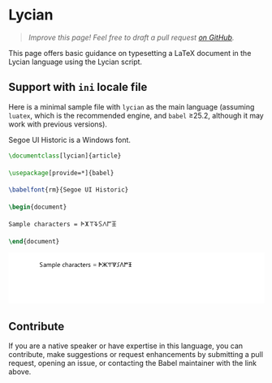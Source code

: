 # Lycian

<blockquote>
  <p><em>Improve this page! Feel free to draft a pull request <a href="https://github.com/latex3/babel/tree/docs/docs">on GitHub</a>.</em></p>
</blockquote>

This page offers basic guidance on typesetting a LaTeX document in the
Lycian language using the Lycian script.

## Support with `ini` locale file

Here is a minimal sample file with `lycian` as the main language
(assuming `luatex`, which is the recommended engine, and `babel` ≥25.2,
although it may work with previous versions).

Segoe UI Historic is a Windows font.

```tex
\documentclass[lycian]{article}

\usepackage[provide=*]{babel}

\babelfont{rm}{Segoe UI Historic}

\begin{document}

Sample characters = 𐊀𐊌𐊘𐊙𐊖𐊍𐊃𐊑

\end{document}
```

![](../media/locale-lycian.png)

## Contribute

If you are a native speaker or have expertise in this language, you can
contribute, make suggestions or request enhancements by submitting a
pull request, opening an issue, or contacting the Babel maintainer with
the link above.